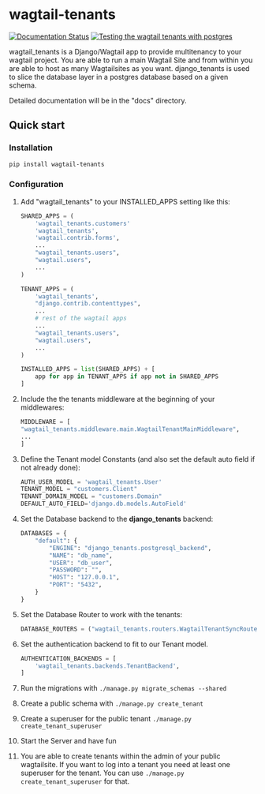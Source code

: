 # wagtail-tenants

[![Documentation Status](https://readthedocs.org/projects/wagtail-tenants/badge/?version=latest)](https://wagtail-tenants.readthedocs.io/en/latest/?badge=latest)
[![Testing the wagtail tenants with postgres](https://github.com/borisbrue/wagtail-tenants/actions/workflows/integrationtest.yml/badge.svg)](https://github.com/borisbrue/wagtail-tenants/actions/workflows/integrationtest.yml)

wagtail_tenants is a Django/Wagtail app to provide multitenancy to your wagtail project.
You are able to run a main Wagtail Site and from within you are able to host as many Wagtailsites as you want. 
django_tenants is used to slice the database layer in a postgres database based on a given schema.

Detailed documentation will be in the "docs" directory. 

## Quick start

### Installation

```bash
pip install wagtail-tenants
```

### Configuration

1. Add "wagtail_tenants" to your INSTALLED_APPS setting like this:

    ```python
    SHARED_APPS = (
        'wagtail_tenants.customers'
        'wagtail_tenants',
        'wagtail.contrib.forms',
        ...
        "wagtail_tenants.users",
        "wagtail.users",
        ...
    )

    TENANT_APPS = (
        'wagtail_tenants',
        "django.contrib.contenttypes",
        ...
        # rest of the wagtail apps
        ...
        "wagtail_tenants.users",
        "wagtail.users",
        ...
    )

    INSTALLED_APPS = list(SHARED_APPS) + [
        app for app in TENANT_APPS if app not in SHARED_APPS
    ]
    ```

2. Include the the tenants middleware at the beginning of your middlewares:

    ```python
    MIDDLEWARE = [
    "wagtail_tenants.middleware.main.WagtailTenantMainMiddleware",
    ...
    ]
    ```

3. Define the Tenant model Constants (and also set the default auto field if not already done):

    ```python
    AUTH_USER_MODEL = 'wagtail_tenants.User' 
    TENANT_MODEL = "customers.Client" 
    TENANT_DOMAIN_MODEL = "customers.Domain"
    DEFAULT_AUTO_FIELD='django.db.models.AutoField'
    ```

4. Set the Database backend to the **django_tenants** backend:

    ```python
    DATABASES = {
        "default": {
            "ENGINE": "django_tenants.postgresql_backend",
            "NAME": "db_name",
            "USER": "db_user",
            "PASSWORD": "",
            "HOST": "127.0.0.1",
            "PORT": "5432",
        }
    }
    ```

5. Set the Database Router to work with the tenants:

    ```python
    DATABASE_ROUTERS = ("wagtail_tenants.routers.WagtailTenantSyncRouter",)
    ```

6. Set the authentication backend to fit to our Tenant model.

    ```python
    AUTHENTICATION_BACKENDS = [
        'wagtail_tenants.backends.TenantBackend',
    ]
    ```

7. Run the migrations with `./manage.py migrate_schemas --shared`
8. Create a public schema with `./manage.py create_tenant`
9. Create a superuser for the public tenant `./manage.py create_tenant_superuser`
10. Start the Server and have fun
11. You are able to create tenants within the admin of your public wagtailsite. If you want to log into a tenant you need at least one superuser for the tenant. You can use `./manage.py create_tenant_superuser` for that.
